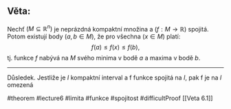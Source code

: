 ## Věta:
Nechť $(M\subseteq\mathbb{R}^n)$ je neprázdná kompaktní množina a $( f : M \to \mathbb{R})$ spojitá.  
Potom existují body $(a,b \in M$), že pro všechna $(x\in M$) platí:
$$
f(a) \leq f(x) \leq f(b),
$$
tj. funkce $f$ nabývá na $M$ svého minima v bodě $a$ a maxima v bodě $b$.

---
Důsledek. Jestliže je $I$ kompaktní interval a f funkce spojitá na $I$, pak f je na $I$ omezená

#theorem #lecture6 #limita #funkce #spojitost #difficultProof
[[Veta 6.1]]